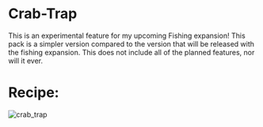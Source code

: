 # Crab-Trap
This is an experimental feature for my upcoming Fishing expansion! This pack is a simpler version compared to the version that will be released with the fishing expansion. This does not include all of the planned features, nor will it ever. 
 
# Recipe:
![crab_trap](https://user-images.githubusercontent.com/96745492/222311449-e8c8ca8e-d547-4780-bcba-b3c08483969c.png)
